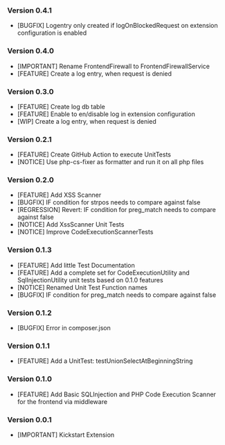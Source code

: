 ### Version 0.4.1
- [BUGFIX] Logentry only created if logOnBlockedRequest on extension configuration is enabled

### Version 0.4.0
- [IMPORTANT] Rename FrontendFirewall to FrontendFirewallService
- [FEATURE] Create a log entry, when request is denied

### Version 0.3.0
- [FEATURE] Create log db table
- [FEATURE] Enable to en/disable log in extension configuration
- [WIP] Create a log entry, when request is denied

### Version 0.2.1
- [FEATURE] Create GitHub Action to execute UnitTests
- [NOTICE] Use php-cs-fixer as formatter and run it on all php files

### Version 0.2.0
- [FEATURE] Add XSS Scanner
- [BUGFIX] IF condition for strpos needs to compare against false
- [REGRESSION] Revert: IF condition for preg_match needs to compare against false
- [NOTICE] Add XssScanner Unit Tests
- [NOTICE] Improve CodeExecutionScannerTests

### Version 0.1.3
- [FEATURE] Add little Test Documentation
- [FEATURE] Add a complete set for CodeExecutionUtility and SqlInjectionUtility unit tests based on 0.1.0 features
- [NOTICE] Renamed Unit Test Function names
- [BUGFIX] IF condition for preg_match needs to compare against false

### Version 0.1.2
- [BUGFIX] Error in composer.json

### Version 0.1.1
- [FEATURE] Add a UnitTest: testUnionSelectAtBeginningString

### Version 0.1.0
- [FEATURE] Add Basic SQLInjection and PHP Code Execution Scanner for the frontend via middleware

### Version 0.0.1
- [IMPORTANT] Kickstart Extension
